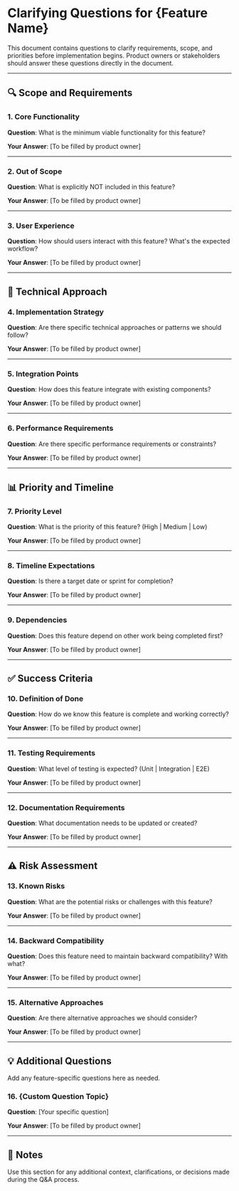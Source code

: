 # Clarifying Questions for {Feature Name}

This document contains questions to clarify requirements, scope, and priorities before implementation begins. Product owners or stakeholders should answer these questions directly in the document.

---

## 🔍 Scope and Requirements

### 1. **Core Functionality**

**Question**: What is the minimum viable functionality for this feature?

**Your Answer**: [To be filled by product owner]

---

### 2. **Out of Scope**

**Question**: What is explicitly NOT included in this feature?

**Your Answer**: [To be filled by product owner]

---

### 3. **User Experience**

**Question**: How should users interact with this feature? What's the expected workflow?

**Your Answer**: [To be filled by product owner]

---

## 🎯 Technical Approach

### 4. **Implementation Strategy**

**Question**: Are there specific technical approaches or patterns we should follow?

**Your Answer**: [To be filled by product owner]

---

### 5. **Integration Points**

**Question**: How does this feature integrate with existing components?

**Your Answer**: [To be filled by product owner]

---

### 6. **Performance Requirements**

**Question**: Are there specific performance requirements or constraints?

**Your Answer**: [To be filled by product owner]

---

## 📊 Priority and Timeline

### 7. **Priority Level**

**Question**: What is the priority of this feature? (High | Medium | Low)

**Your Answer**: [To be filled by product owner]

---

### 8. **Timeline Expectations**

**Question**: Is there a target date or sprint for completion?

**Your Answer**: [To be filled by product owner]

---

### 9. **Dependencies**

**Question**: Does this feature depend on other work being completed first?

**Your Answer**: [To be filled by product owner]

---

## ✅ Success Criteria

### 10. **Definition of Done**

**Question**: How do we know this feature is complete and working correctly?

**Your Answer**: [To be filled by product owner]

---

### 11. **Testing Requirements**

**Question**: What level of testing is expected? (Unit | Integration | E2E)

**Your Answer**: [To be filled by product owner]

---

### 12. **Documentation Requirements**

**Question**: What documentation needs to be updated or created?

**Your Answer**: [To be filled by product owner]

---

## ⚠️ Risk Assessment

### 13. **Known Risks**

**Question**: What are the potential risks or challenges with this feature?

**Your Answer**: [To be filled by product owner]

---

### 14. **Backward Compatibility**

**Question**: Does this feature need to maintain backward compatibility? With what?

**Your Answer**: [To be filled by product owner]

---

### 15. **Alternative Approaches**

**Question**: Are there alternative approaches we should consider?

**Your Answer**: [To be filled by product owner]

---

## 💡 Additional Questions

Add any feature-specific questions here as needed.

### 16. **{Custom Question Topic}**

**Question**: [Your specific question]

**Your Answer**: [To be filled by product owner]

---

## 📝 Notes

Use this section for any additional context, clarifications, or decisions made during the Q&A process.
